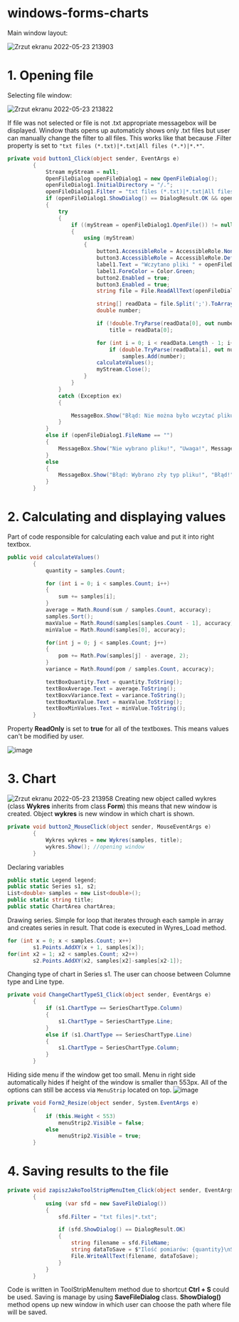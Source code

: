 # windows-forms-charts
Main window layout:

![Zrzut ekranu 2022-05-23 213903](https://user-images.githubusercontent.com/87483058/169895376-a68e4492-5b21-4f9d-9875-01e9cfaab351.png)

# 1. Opening file
Selecting file window:

![Zrzut ekranu 2022-05-23 213822](https://user-images.githubusercontent.com/87483058/169895532-d61f08ef-12d8-4faf-8d29-58c3529e5dfb.png)

If file was not selected or file is not .txt appropriate messagebox will be displayed. Window thats opens up automaticly shows only .txt files but user can manually change the filter to all files. This works like that because .Filter property is set to `"txt files (*.txt)|*.txt|All files (*.*)|*.*"`.
```c#
private void button1_Click(object sender, EventArgs e)
        {
            Stream myStream = null;
            OpenFileDialog openFileDialog1 = new OpenFileDialog();
            openFileDialog1.InitialDirectory = "/.";
            openFileDialog1.Filter = "txt files (*.txt)|*.txt|All files (*.*)|*.*";
            if (openFileDialog1.ShowDialog() == DialogResult.OK && openFileDialog1.FileName.Contains(".txt"))
            {
                try
                {
                    if ((myStream = openFileDialog1.OpenFile()) != null)
                    {
                        using (myStream)
                        {
                            button1.AccessibleRole = AccessibleRole.None;
                            button3.AccessibleRole = AccessibleRole.Default;
                            label1.Text = "Wczytano pliki " + openFileDialog1.FileName.Substring(openFileDialog1.FileName.LastIndexOf(@"\") + 1);
                            label1.ForeColor = Color.Green;
                            button2.Enabled = true;
                            button3.Enabled = true;
                            string file = File.ReadAllText(openFileDialog1.FileName);

                            string[] readData = file.Split(';').ToArray();
                            double number;

                            if (!double.TryParse(readData[0], out number))
                                title = readData[0];

                            for (int i = 0; i < readData.Length - 1; i++)
                                if (double.TryParse(readData[i], out number))
                                    samples.Add(number);
                            calculateValues();
                            myStream.Close();
                        }
                    }
                }
                catch (Exception ex)
                {

                    MessageBox.Show("Błąd: Nie można było wczytać pliku.\nOriginal error: " + ex.Message, "Błąd!", MessageBoxButtons.OK, MessageBoxIcon.Error);
                }
            }
            else if (openFileDialog1.FileName == "")
            {
                MessageBox.Show("Nie wybrano pliku!", "Uwaga!", MessageBoxButtons.OK, MessageBoxIcon.Warning);
            } 
            else
            {
                MessageBox.Show("Błąd: Wybrano zły typ pliku!", "Błąd!", MessageBoxButtons.OK, MessageBoxIcon.Error);
            }
        }
```
# 2. Calculating and displaying values
Part of code responsible for calculating each value and put it into right textbox.
```c#
public void calculateValues()
        {
            quantity = samples.Count;

            for (int i = 0; i < samples.Count; i++)
            {
                sum += samples[i];
            }
            average = Math.Round(sum / samples.Count, accuracy);
            samples.Sort();
            maxValue = Math.Round(samples[samples.Count - 1], accuracy);
            minValue = Math.Round(samples[0], accuracy);

            for(int j = 0; j < samples.Count; j++)
            {
                pom += Math.Pow(samples[j] - average, 2);
            }
            variance = Math.Round(pom / samples.Count, accuracy);

            textBoxQuantity.Text = quantity.ToString();
            textBoxAverage.Text = average.ToString();
            textBoxvVariance.Text = variance.ToString();
            textBoxMaxValue.Text = maxValue.ToString();
            textBoxMinValues.Text = minValue.ToString();
        }
```
Property **ReadOnly** is set to **true** for all of the textboxes. This means values can't be modified by user.

![image](https://user-images.githubusercontent.com/87483058/171498624-78853d12-85a5-47f9-b439-2455a1ddf3a5.png)

# 3. Chart
![Zrzut ekranu 2022-05-23 213958](https://user-images.githubusercontent.com/87483058/169895679-6845b828-864a-4997-bbdd-09680ac74d07.png)
Creating new object called wykres (class **Wykres** inherits from class **Form**) this means that new window is created. Object **wykres** is new window in which chart is shown.
```c#
private void button2_MouseClick(object sender, MouseEventArgs e)
        {
            Wykres wykres = new Wykres(samples, title);
            wykres.Show(); //opening window
        }
```
Declaring variables 
```c#
public static Legend legend;
public static Series s1, s2;
List<double> samples = new List<double>();
public static string title;
public static ChartArea chartArea;
```
Drawing series. Simple for loop that iterates through each sample in array and creates series in result. That code is executed in Wyres_Load method.
```c#
for (int x = 0; x < samples.Count; x++)
        s1.Points.AddXY(x + 1, samples[x]);
for(int x2 = 1; x2 < samples.Count; x2++)
        s2.Points.AddXY(x2, samples[x2]-samples[x2-1]);
```


Changing type of chart in Series s1. The user can choose between Columne type and Line type.

```c#
private void ChangeChartTypeS1_Click(object sender, EventArgs e)
        {
            if (s1.ChartType == SeriesChartType.Column)
            {
                s1.ChartType = SeriesChartType.Line;
            }
            else if (s1.ChartType == SeriesChartType.Line)
            {
                s1.ChartType = SeriesChartType.Column;
            }
        }
```
Hiding side menu if the window get too small. Menu in right side automatically hides if height of the window is smaller than 553px. All of the options can still be access via `MenuStrip` located on top.
![image](https://user-images.githubusercontent.com/87483058/171502723-1b222ba1-de61-42ab-bbfb-b7162b10f07f.png)
```c#
private void Form2_Resize(object sender, System.EventArgs e)
        {
            if (this.Height < 553)
                menuStrip2.Visible = false;
            else
                menuStrip2.Visible = true;
        }
```
# 4. Saving results to the file
```c#
private void zapiszJakoToolStripMenuItem_Click(object sender, EventArgs e)
        {
            using (var sfd = new SaveFileDialog())
            {
                sfd.Filter = "txt files|*.txt";

                if (sfd.ShowDialog() == DialogResult.OK)
                {
                    string filename = sfd.FileName;
                    string dataToSave = $"Ilość pomiarów: {quantity}\nŚrednia arytmetyczna: {average}\nWariancja: {variance}\nWartość maksymalna: {maxValue}\nWartość minimalna: {minValue}";
                    File.WriteAllText(filename, dataToSave);
                }
            }
        }
```
Code is written in ToolStripMenuItem method due to shortcut **Ctrl + S** could be used. Saving is manage by using **SaveFileDialog** class. **ShowDialog()** method opens up new window in which user can choose the path where file will be saved.
